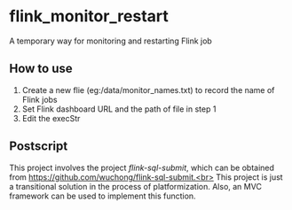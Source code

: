 # flink_monitor_restart
A temporary way for monitoring and restarting Flink job
## How to use
1. Create a new flie (eg:/data/monitor_names.txt) to record the name of Flink jobs
2. Set Flink dashboard URL and the path of file in step 1
3. Edit the execStr
## Postscript
This project involves the project *flink-sql-submit*, which can be obtained from https://github.com/wuchong/flink-sql-submit.<br>
This project is just a transitional solution in the process of platformization. Also, an MVC framework can be used to implement this function.
